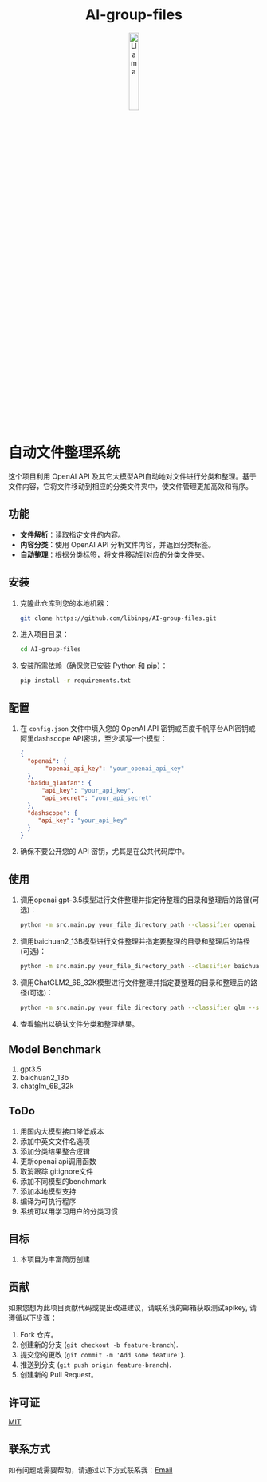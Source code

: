 <h1 align="center">
  AI-group-files
</h1>
<p align="center" width="100%">
  <img src="https://libinpg.github.io/logo.png" alt="Llama" style="width: 20%; display: block; margin: auto;"></a>
</p>

# 自动文件整理系统

这个项目利用 OpenAI API 及其它大模型API自动地对文件进行分类和整理。基于文件内容，它将文件移动到相应的分类文件夹中，使文件管理更加高效和有序。

## 功能

- **文件解析**：读取指定文件的内容。
- **内容分类**：使用 OpenAI API 分析文件内容，并返回分类标签。
- **自动整理**：根据分类标签，将文件移动到对应的分类文件夹。

## 安装

1. 克隆此仓库到您的本地机器：
   ```bash
   git clone https://github.com/libinpg/AI-group-files.git

2. 进入项目目录：
   ```bash
   cd AI-group-files
   ```
3. 安装所需依赖（确保您已安装 Python 和 pip）：
   ```bash
   pip install -r requirements.txt
   ```

## 配置

1. 在 `config.json` 文件中填入您的 OpenAI API 密钥或百度千帆平台API密钥或阿里dashscope API密钥，至少填写一个模型：
   ```json
   {
     "openai": {
          "openai_api_key": "your_openai_api_key"
     },
     "baidu_qianfan": {
         "api_key": "your_api_key",
         "api_secret": "your_api_secret"
     },
     "dashscope": {
        "api_key": "your_api_key"
     }
   }
   ```
2. 确保不要公开您的 API 密钥，尤其是在公共代码库中。

## 使用

1. 调用openai gpt-3.5模型进行文件整理并指定待整理的目录和整理后的路径(可选)：
   ```bash
   python -m src.main.py your_file_directory_path --classifier openai --save_path xxx
   ```
2. 调用baichuan2_13B模型进行文件整理并指定要整理的目录和整理后的路径(可选)：
   ```bash
   python -m src.main.py your_file_directory_path --classifier baichuan2 --save_path xxx
   ```
3. 调用ChatGLM2_6B_32K模型进行文件整理并指定要整理的目录和整理后的路径(可选)：
   ```bash
   python -m src.main.py your_file_directory_path --classifier glm --save_path xxx
   ```
4. 查看输出以确认文件分类和整理结果。

## Model Benchmark

1. gpt3.5
2. baichuan2_13b
3. chatglm_6B_32k

## ToDo

1. 用国内大模型接口降低成本
2. 添加中英文文件名选项
3. 添加分类结果整合逻辑
4. 更新openai api调用函数
5. 取消跟踪.gitignore文件
6. 添加不同模型的benchmark
7. 添加本地模型支持
8. 编译为可执行程序
9. 系统可以用学习用户的分类习惯

## 目标
1. 本项目为丰富简历创建

## 贡献

如果您想为此项目贡献代码或提出改进建议，请联系我的邮箱获取测试apikey, 请遵循以下步骤：

1. Fork 仓库。
2. 创建新的分支 (`git checkout -b feature-branch`).
3. 提交您的更改 (`git commit -m 'Add some feature'`).
4. 推送到分支 (`git push origin feature-branch`).
5. 创建新的 Pull Request。

## 许可证

[MIT](https://choosealicense.com/licenses/mit/)

## 联系方式

如有问题或需要帮助，请通过以下方式联系我：[Email](mailto:1790572759@qq.com)
